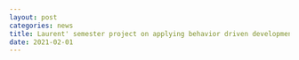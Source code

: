 ```yaml
---
layout: post
categories: news
title: Laurent' semester project on applying behavior driven development to VueJS frontend development (tutor)
date: 2021-02-01
---
```

